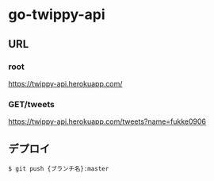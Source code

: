 # go-twippy-api

## URL
### root
https://twippy-api.herokuapp.com/
### GET/tweets
https://twippy-api.herokuapp.com/tweets?name=fukke0906

## デプロイ
```
$ git push {ブランチ名}:master
```
